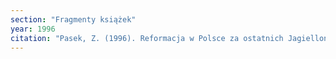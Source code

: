 ```yaml
---
section: "Fragmenty książek"
year: 1996
citation: "Pasek, Z. (1996). Reformacja w Polsce za ostatnich Jagiellonów. W Z. Jakubowski (red.), Społeczność protestancka w ziemi lipskiej (czasy – ludzie – wydarzenia) (s. 21-46). Częstochowa."
---
```

